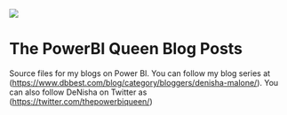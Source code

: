 ![](./the-power-bi-queen.png)

# The PowerBI Queen Blog Posts
Source files for my blogs on Power BI. You can follow my blog series at (https://www.dbbest.com/blog/category/bloggers/denisha-malone/).
You can also follow DeNisha on Twitter as (https://twitter.com/thepowerbiqueen/)
